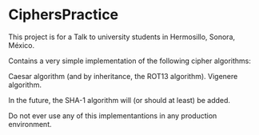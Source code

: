 # CiphersPractice


This project is for a Talk to university students in Hermosillo, Sonora, México.

Contains a very simple implementation of the following cipher algorithms:

Caesar algorithm (and by inheritance, the ROT13 algorithm).
Vigenere algorithm.

In the future, the SHA-1 algorithm will (or should at least) be added.

Do not ever use any of this implementantions in any production environment.
